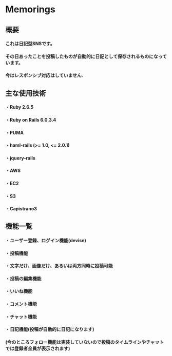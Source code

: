 # Memorings
## 概要
#### これは日記型SNSです。
#### その日あったことを投稿したものが自動的に日記として保存されるものになっています。
#### 今はレスポンシブ対応はしていません.  
## 主な使用技術  
#### ・Ruby 2.6.5
#### ・Ruby on Rails 6.0.3.4
#### ・PUMA
#### ・haml-rails (>= 1.0, <= 2.0.1)
#### ・jquery-rails
#### ・AWS
  #### ・EC2
  #### ・S3
#### ・Capistrano3  
## 機能一覧  
#### ・ユーザー登録、ログイン機能(devise)
#### ・投稿機能
####   ・文字だけ、画像だけ、あるいは両方同時に投稿可能
####   ・投稿の編集機能
#### ・いいね機能
#### ・コメント機能
#### ・チャット機能
#### ・日記機能(投稿が自動的に日記になります)
#### (今のところフォロー機能は実装していないので投稿のタイムラインやチャットでは登録者全員が表示されます)
